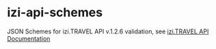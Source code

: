 izi-api-schemes
===============

JSON Schemes for izi.TRAVEL API v.1.2.6 validation, see [izi.TRAVEL API Documentation](https://api-docs.izi.travel/ "izi.TRAVEL API Documentation")
